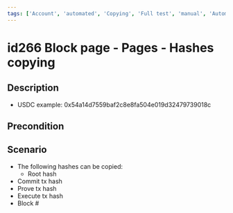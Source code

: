 ```yaml
---
tags: ['Account', 'automated', 'Copying', 'Full test', 'manual', 'Automated']
---
```


# id266 Block page - Pages - Hashes copying

## Description
  - USDC example: 0x54a14d7559baf2c8e8fa504e019d32479739018c

## Precondition


## Scenario
- The following hashes can be copied:
    - Root hash
- Commit tx hash
- Prove tx hash
- Execute tx hash
- Block #
